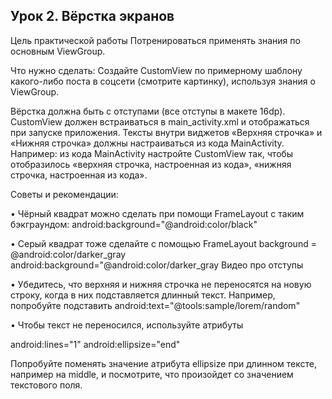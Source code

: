 ## Урок 2. Вёрстка экранов
Цель практической работы
Потренироваться применять знания по основным ViewGroup.

Что нужно сделать:
Создайте CustomView по примерному шаблону какого-либо поста в соцсети (смотрите картинку), используя знания о ViewGroup.

Вёрстка должна быть с отступами (все отступы в макете 16dp).
CustomView должен встраиваться в main_activity.xml и отображаться при запуске приложения.
Тексты внутри виджетов «Верхняя строчка» и «Нижняя строчка» должны настраиваться из кода MainActivity. Например: из кода MainActivity настройте CustomView так, чтобы отобразилось «верхняя строчка, настроенная из кода», «нижняя строчка, настроенная из кода».


Советы и рекомендации:

• Чёрный квадрат можно сделать при помощи FrameLayout c таким бэкграундом:
android:background="@android:color/black"

• Серый квадрат тоже сделайте с помощью FrameLayout background = @android:color/darker_gray
android:background="@android:color/darker_gray
Видео про отступы

• Убедитесь, что верхняя и нижняя строчка не переносятся на новую строку, когда в них подставляется длинный текст. Например, попробуйте подставить
android:text="@tools:sample/lorem/random"

• Чтобы текст не переносился, используйте атрибуты

android:lines="1"
android:ellipsize="end"

Попробуйте поменять значение атрибута ellipsize при длинном тексте, например на middle, и посмотрите, что произойдет со значением текстового поля.
